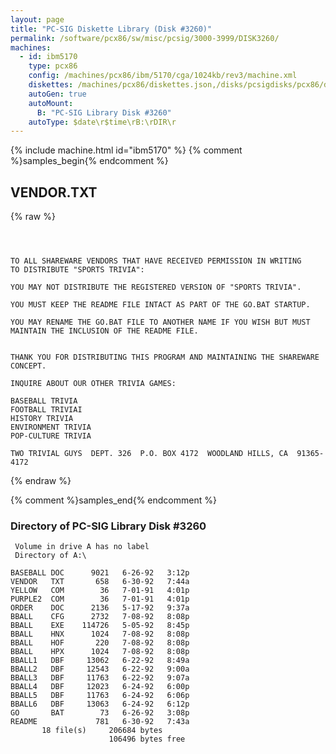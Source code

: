 ```yaml
---
layout: page
title: "PC-SIG Diskette Library (Disk #3260)"
permalink: /software/pcx86/sw/misc/pcsig/3000-3999/DISK3260/
machines:
  - id: ibm5170
    type: pcx86
    config: /machines/pcx86/ibm/5170/cga/1024kb/rev3/machine.xml
    diskettes: /machines/pcx86/diskettes.json,/disks/pcsigdisks/pcx86/diskettes.json
    autoGen: true
    autoMount:
      B: "PC-SIG Library Disk #3260"
    autoType: $date\r$time\rB:\rDIR\r
---
```


{% include machine.html id="ibm5170" %}
{% comment %}samples_begin{% endcomment %}

## VENDOR.TXT

{% raw %}
```



TO ALL SHAREWARE VENDORS THAT HAVE RECEIVED PERMISSION IN WRITING
TO DISTRIBUTE "SPORTS TRIVIA":

YOU MAY NOT DISTRIBUTE THE REGISTERED VERSION OF "SPORTS TRIVIA".

YOU MUST KEEP THE README FILE INTACT AS PART OF THE GO.BAT STARTUP.

YOU MAY RENAME THE GO.BAT FILE TO ANOTHER NAME IF YOU WISH BUT MUST
MAINTAIN THE INCLUSION OF THE README FILE.


THANK YOU FOR DISTRIBUTING THIS PROGRAM AND MAINTAINING THE SHAREWARE
CONCEPT.

INQUIRE ABOUT OUR OTHER TRIVIA GAMES:

BASEBALL TRIVIA
FOOTBALL TRIVIAI
HISTORY TRIVIA
ENVIRONMENT TRIVIA
POP-CULTURE TRIVIA

TWO TRIVIAL GUYS  DEPT. 326  P.O. BOX 4172  WOODLAND HILLS, CA  91365-4172
```
{% endraw %}

{% comment %}samples_end{% endcomment %}

### Directory of PC-SIG Library Disk #3260

     Volume in drive A has no label
     Directory of A:\

    BASEBALL DOC      9021   6-26-92   3:12p
    VENDOR   TXT       658   6-30-92   7:44a
    YELLOW   COM        36   7-01-91   4:01p
    PURPLE2  COM        36   7-01-91   4:01p
    ORDER    DOC      2136   5-17-92   9:37a
    BBALL    CFG      2732   7-08-92   8:08p
    BBALL    EXE    114726   5-05-92   8:45p
    BBALL    HNX      1024   7-08-92   8:08p
    BBALL    HOF       220   7-08-92   8:08p
    BBALL    HPX      1024   7-08-92   8:08p
    BBALL1   DBF     13062   6-22-92   8:49a
    BBALL2   DBF     12543   6-22-92   9:00a
    BBALL3   DBF     11763   6-22-92   9:07a
    BBALL4   DBF     12023   6-24-92   6:00p
    BBALL5   DBF     11763   6-24-92   6:06p
    BBALL6   DBF     13063   6-24-92   6:12p
    GO       BAT        73   6-26-92   3:08p
    README             781   6-30-92   7:43a
           18 file(s)     206684 bytes
                          106496 bytes free
